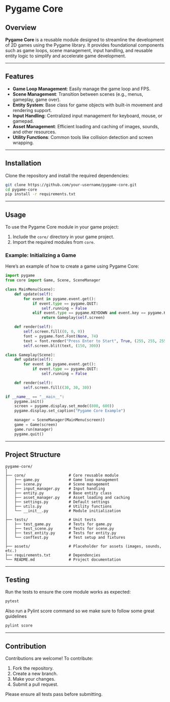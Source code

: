 # Pygame Core

## Overview

**Pygame Core** is a reusable module designed to streamline the development of 2D games using the Pygame library. It provides foundational components such as game loops, scene management, input handling, and reusable entity logic to simplify and accelerate game development.

---

## Features

- **Game Loop Management**: Easily manage the game loop and FPS.
- **Scene Management**: Transition between scenes (e.g., menus, gameplay, game over).
- **Entity System**: Base class for game objects with built-in movement and rendering support.
- **Input Handling**: Centralized input management for keyboard, mouse, or gamepad.
- **Asset Management**: Efficient loading and caching of images, sounds, and other resources.
- **Utility Functions**: Common tools like collision detection and screen wrapping.

---

## Installation

Clone the repository and install the required dependencies:

```bash
git clone https://github.com/your-username/pygame-core.git
cd pygame-core
pip install -r requirements.txt
```

---

## Usage

To use the Pygame Core module in your game project:

1. Include the `core/` directory in your game project.
2. Import the required modules from `core`.

### Example: Initializing a Game

Here’s an example of how to create a game using Pygame Core:

```python
import pygame
from core import Game, Scene, SceneManager

class MainMenu(Scene):
    def update(self):
        for event in pygame.event.get():
            if event.type == pygame.QUIT:
                self.running = False
            elif event.type == pygame.KEYDOWN and event.key == pygame.K_RETURN:
                return Gameplay(self.screen)

    def render(self):
        self.screen.fill((0, 0, 0))
        font = pygame.font.Font(None, 74)
        text = font.render("Press Enter to Start", True, (255, 255, 255))
        self.screen.blit(text, (150, 300))

class Gameplay(Scene):
    def update(self):
        for event in pygame.event.get():
            if event.type == pygame.QUIT:
                self.running = False

    def render(self):
        self.screen.fill((30, 30, 30))

if __name__ == "__main__":
    pygame.init()
    screen = pygame.display.set_mode((800, 600))
    pygame.display.set_caption("Pygame Core Example")

    manager = SceneManager(MainMenu(screen))
    game = Game(screen)
    game.run(manager)
    pygame.quit()
```

---

## Project Structure

```plaintext
pygame-core/
│
├── core/                   # Core reusable module
│   ├── game.py             # Game loop management
│   ├── scene.py            # Scene management
│   ├── input_manager.py    # Input handling
│   ├── entity.py           # Base entity class
│   ├── asset_manager.py    # Asset loading and caching
│   ├── settings.py         # Default settings
│   ├── utils.py            # Utility functions
│   └── __init__.py         # Module initialization
│
├── tests/                  # Unit tests
│   ├── test_game.py        # Tests for game.py
│   ├── test_scene.py       # Tests for scene.py
│   ├── test_entity.py      # Tests for entity.py
│   └── conftest.py         # Test setup and fixtures
│
├── assets/                 # Placeholder for assets (images, sounds, etc.)
├── requirements.txt        # Dependencies
└── README.md               # Project documentation
```

---

## Testing

Run the tests to ensure the core module works as expected:

```bash
pytest
```

Also run a Pylint score command so we make sure to follow some great guidelines

```bash
pylint score
```

---

## Contribution

Contributions are welcome! To contribute:

1. Fork the repository.
2. Create a new branch.
3. Make your changes.
4. Submit a pull request.

Please ensure all tests pass before submitting.
